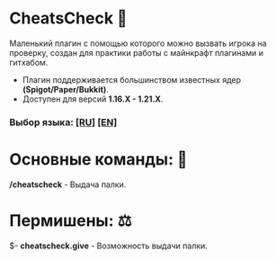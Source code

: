 # CheatsCheck 💬
Маленький плагин c помощью которого можно вызвать игрока на проверку, создан для практики работы с майнкрафт плагинами и гитхабом. 
 - Плагин поддерживается большинством известных ядер **(Spigot/Paper/Bukkit)**.
 - Доступен для версий **1.16.X - 1.21.X**.

### **Выбор языка: [[RU]](./README.md) [[EN]](./README_EN.md)**

# Основные команды: 💾
  **/cheatscheck** - Выдача палки.

# Пермишены: ⚖️
$- **cheatscheck.give** - Возможность выдачи палки.

<!--
# Фото 📷

#### Использование команды
<img src="/photos/use.png">

#### Использование команды с лишними аргументами
<img src="/photos/args.png">

#### Использование команды без прав доступа
<img src="/photos/perm.png">

#### Использование команды из консоли
<img src="/photos/console.png">

#### Вывод анонимного сообщения
<img src="/photos/chat.png">

-->

